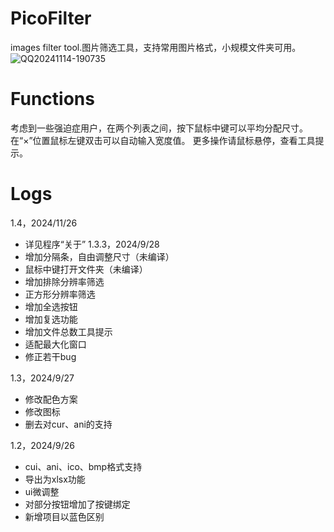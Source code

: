 # PicoFilter
 images filter tool.图片筛选工具，支持常用图片格式，小规模文件夹可用。
![QQ20241114-190735](https://github.com/user-attachments/assets/1d486b27-b104-4790-ab6b-d4d0d68a6591)
# Functions
考虑到一些强迫症用户，在两个列表之间，按下鼠标中键可以平均分配尺寸。
在“×”位置鼠标左键双击可以自动输入宽度值。
更多操作请鼠标悬停，查看工具提示。
# Logs
1.4，2024/11/26
+ 详见程序“关于”
 1.3.3，2024/9/28
+ 增加分隔条，自由调整尺寸（未编译）
+ 鼠标中键打开文件夹（未编译）
+ 增加排除分辨率筛选
+ 正方形分辨率筛选
+ 增加全选按钮
+ 增加复选功能
+ 增加文件总数工具提示
+ 适配最大化窗口
+ 修正若干bug

 1.3，2024/9/27
+ 修改配色方案
+ 修改图标
+ 删去对cur、ani的支持
 
1.2，2024/9/26
+ cui、ani、ico、bmp格式支持
+ 导出为xlsx功能
+ ui微调整
+ 对部分按钮增加了按键绑定
+ 新增项目以蓝色区别
